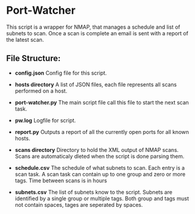 # Port-Watcher
This script is a wrapper for NMAP, that manages a schedule and list of subnets to scan. Once a scan is complete an email is sent with a report of the latest scan.

## File Structure:

- **config.json** Config file for this script.

- **hosts directory**
A list of JSON files, each file represents all scans performed on a host.

- **port-watcher.py**
The main script file call this file to start the next scan task.

- **pw.log**
Logfile for script.

- **report.py**
Outputs a report of all the currently open ports for all known hosts.

- **scans directory**
Directory to hold the XML output of NMAP scans. Scans are automaticaly dleted when the script is done parsing them.

- **schedule.csv**
The schedule of what subnets to scan. 
Each entry is a scan task.
A scan task can contain up to one group and zero or more tags. 
Time between scans is in hours

- **subnets.csv**
The list of subnets know to the script. Subnets are identified by a single group or multiple tags. 
Both group and tags must not contain spaces, tages are seperated by spaces.
